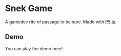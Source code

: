 # Snek Game

A gamedev rite of passage to be sure. Made with [P5.js](https://p5js.org/).

## Demo

You can play the demo here!
